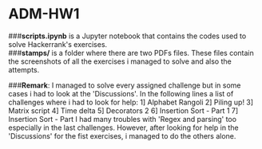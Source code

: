 # ADM-HW1

###**scripts.ipynb** is a Jupyter notebook that contains the codes used to solve Hackerrank's exercises.\
###**stamps/** is a folder where there are two PDFs files. These files contain the screenshots of all the exercises i managed to solve and also the attempts.

###**Remark**: I managed to solve every assigned challenge but in some cases i had to look at the 'Discussions'.
In the following lines a list of challenges where i had to look for help:
1] Alphabet Rangoli
2] Piling up!
3] Matrix script
4] Time delta
5] Decorators 2
6] Insertion Sort - Part 1
7] Insertion Sort - Part 
I had many troubles with 'Regex and parsing' too especially in the last challenges. However, after looking for help in the 'Discussions' for the fist exercises, i managed to do the others alone.
